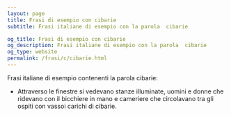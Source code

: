 ```yaml
---
layout: page
title: Frasi di esempio con cibarie 
subtitle: Frasi italiane di esempio con la parola  cibarie

og_title: Frasi di esempio con cibarie 
og_description: Frasi italiane di esempio con la parola  cibarie
og_type: website
permalink: /frasi/c/cibarie.html
---
```


Frasi italiane di esempio contenenti la parola cibarie:


- Attraverso le finestre si vedevano stanze illuminate, uomini e donne che ridevano con il bicchiere in mano e cameriere che circolavano tra gli ospiti con vassoi carichi di cibarie.
